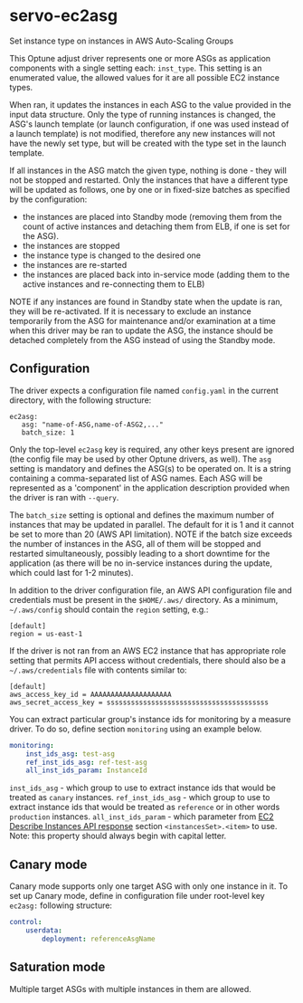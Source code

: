 # servo-ec2asg
Set instance type on instances in AWS Auto-Scaling Groups

This Optune adjust driver represents one or more ASGs as application components with a single setting each: `inst_type`. This setting is an enumerated value, the allowed values for it are all possible EC2 instance types.

When ran, it updates the instances in each ASG to the value provided in the input data structure. Only the type of running instances is changed, the ASG's launch template (or launch configuration, if one was used instead of a launch template) is not modified, therefore any new instances will not have the newly set type, but will be created with the type set in the launch template.

If all instances in the ASG match the given type, nothing is done - they will not be stopped and restarted. Only the instances that have a different type will be updated as follows, one by one or in fixed-size batches as specified by the configuration:

- the instances are placed into Standby mode (removing them from the count of active instances and detaching them from ELB, if one is set for the ASG).
- the instances are stopped
- the instance type is changed to the desired one
- the instances are re-started
- the instances are placed back into in-service mode (adding them to the active instances and re-connecting them to ELB)

NOTE if any instances are found in Standby state when the update is ran, they will be re-activated. If it is necessary to exclude an instance temporarily from the ASG for maintenance and/or examination at a time when this driver may be ran to update the ASG, the instance should be detached completely from the ASG instead of using the Standby mode.

## Configuration

The driver expects a configuration file named `config.yaml` in the current directory, with the following structure:

    ec2asg:
       asg: "name-of-ASG,name-of-ASG2,..."
       batch_size: 1

Only the top-level `ec2asg` key is required, any other keys present are ignored (the config file may be used by other Optune drivers, as well). The `asg` setting is mandatory and defines the ASG(s) to be operated on. It is a string containing a comma-separated list of ASG names. Each ASG will be represented as a 'component' in the application description provided when the driver is ran with `--query`.

The `batch_size` setting is optional and defines the maximum number of instances that may be updated in parallel. The default for it is 1 and it cannot be set to more than 20 (AWS API limitation). NOTE if the batch size exceeds the number of instances in the ASG, all of them will be stopped and restarted simultaneously, possibly leading to a short downtime for the application (as there will be no in-service instances during the update, which could last for 1-2 minutes).

In addition to the driver configuration file, an AWS API configuration file and credentials must be present in the `$HOME/.aws/` directory. As a minimum, `~/.aws/config` should contain the `region` setting, e.g.:

    [default]
    region = us-east-1

If the driver is not ran from an AWS EC2 instance that has appropriate role setting that permits API access without credentials, there should also be a `~/.aws/credentials` file with contents similar to:

    [default]
    aws_access_key_id = AAAAAAAAAAAAAAAAAAAA
    aws_secret_access_key = ssssssssssssssssssssssssssssssssssssssss

You can extract particular group's instance ids for monitoring by a measure driver. To do so, define section `monitoring` using an example below.

```yaml
monitoring:
    inst_ids_asg: test-asg
    ref_inst_ids_asg: ref-test-asg
    all_inst_ids_param: InstanceId
```  
`inst_ids_asg` - which group to use to extract instance ids that would be treated as `canary` instances.
`ref_inst_ids_asg` - which group to use to extract instance ids that would be treated as `reference` or in other words `production` instances.
`all_inst_ids_param` - which parameter from [EC2 Describe Instances API response](https://docs.aws.amazon.com/AWSEC2/latest/APIReference/API_DescribeInstances.html#API_DescribeInstances_ResponseElements) section `<instancesSet>.<item>` to use. Note: this property should always begin with capital letter.

## Canary mode

Canary mode supports only one target ASG with only one instance in it. To set up Canary mode, define in configuration file under root-level key `ec2asg:` following structure:
```yaml
control:
    userdata:
        deployment: referenceAsgName
```

## Saturation mode

Multiple target ASGs with multiple instances in them are allowed.
